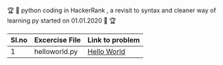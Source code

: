 :trophy: :dart: python coding in HackerRank , a revisit to syntax and cleaner way of learning py started on 01.01.2020 :dart: :trophy:

| Sl.no | Excercise File  | Link to problem | 
| ---- | ---- | ---- | 
| 1 | helloworld.py | [Hello World](https://www.hackerrank.com/challenges/py-hello-world/problem)|




